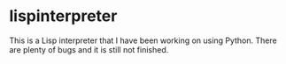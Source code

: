 # lispinterpreter
This is a Lisp interpreter that I have been working on using Python. There are plenty of bugs and it is still not finished.

